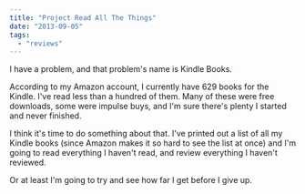 ```yaml
---
title: "Project Read All The Things"
date: "2013-09-05"
tags: 
  - "reviews"
---
```


I have a problem, and that problem's name is Kindle Books.

According to my Amazon account, I currently have 629 books for the Kindle. I've read less than a hundred of them. Many of these were free downloads, some were impulse buys, and I'm sure there's plenty I started and never finished.

I think it's time to do something about that. I've printed out a list of all my Kindle books (since Amazon makes it so hard to see the list at once) and I'm going to read everything I haven't read, and review everything I haven't reviewed.

Or at least I'm going to try and see how far I get before I give up.
